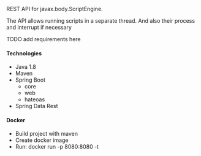 REST API for javax.body.ScriptEngine.

The API allows running scripts in a separate thread. And also their process and interrupt if necessary

TODO add requirements here

<h4> Technologies</h4>
 <ul>
   <li>Java 1.8</li>
   <li>Maven</li>
   <li>Spring Boot
     <ul>
        <li>core</li>
        <li>web</li>
        <li>hateoas</li>
     </ul>
   </li>
   <li>Spring Data Rest</li>
   <liHAL browser</li>
 </ul>

<h4> Docker</h4>
 <ul>
   <li>Build project with maven</li>
   <li> Create docker image</li>
   <li>Run: docker run -p 8080:8080 -t <imagename></li>